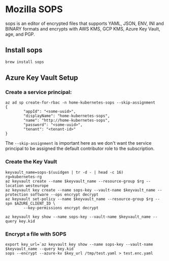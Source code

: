 # Mozilla SOPS
sops is an editor of encrypted files that supports YAML, JSON, ENV, INI and BINARY formats and encrypts with AWS KMS, GCP KMS, Azure Key Vault, age, and PGP.

## Install sops
```bash
brew install sops
```

## Azure Key Vault Setup

### Create a service principal:
```
az ad sp create-for-rbac -n home-kubernetes-sops --skip-assignment
{
        "appId": "<some-uuid>",
        "displayName": "home-kubernetes-sops",
        "name": "http://home-kubernetes-sops",
        "password": "<some-uuid>",
        "tenant": "<tenant-id>"
}
```
The `--skip-assignment` is important here as we don't want the service principal to be assigned the default contributor role to the subscription.

### Create the Key Vault
```
keyvault_name=sops-$(uuidgen | tr -d - | head -c 16)
rg=kubernetes-rg
az keyvault create --name $keyvault_name --resource-group $rg --location westeurope
az keyvault key create --name sops-key --vault-name $keyvault_name --protection software --ops encrypt decrypt
az keyvault set-policy --name $keyvault_name --resource-group $rg --spn $AZURE_CLIENT_ID \
        --key-permissions encrypt decrypt

az keyvault key show --name sops-key --vault-name $keyvault_name --query key.kid
```

### Encrypt a file with SOPS
```
export key_url=`az keyvault key show --name sops-key --vault-name $keyvault_name --query key.kid`
sops --encrypt --azure-kv $key_url /tmp/test.yaml > test.enc.yaml
```
